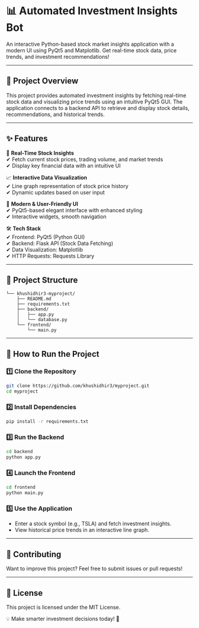 # 📊 Automated Investment Insights Bot

An interactive Python-based stock market insights application with a modern UI using PyQt5 and Matplotlib. Get real-time stock data, price trends, and investment recommendations!

---

## 📌 Project Overview
This project provides automated investment insights by fetching real-time stock data and visualizing price trends using an intuitive PyQt5 GUI. The application connects to a backend API to retrieve and display stock details, recommendations, and historical trends.

---

## ✨ Features

🔹 **Real-Time Stock Insights**  
✔ Fetch current stock prices, trading volume, and market trends  
✔ Display key financial data with an intuitive UI  

📈 **Interactive Data Visualization**  
✔ Line graph representation of stock price history  
✔ Dynamic updates based on user input  

🎨 **Modern & User-Friendly UI**  
✔ PyQt5-based elegant interface with enhanced styling  
✔ Interactive widgets, smooth navigation  

🛠 **Tech Stack**  
✔ Frontend: PyQt5 (Python GUI)  
✔ Backend: Flask API (Stock Data Fetching)  
✔ Data Visualization: Matplotlib  
✔ HTTP Requests: Requests Library  

---

## 📂 Project Structure
```
└── khushidhir3-myproject/
    ├── README.md
    ├── requirements.txt
    ├── backend/
    │   ├── app.py
    │   └── database.py
    └── frontend/
        └── main.py
```

---

## 🚀 How to Run the Project

### 1️⃣ Clone the Repository
```bash
git clone https://github.com/khushidhir3/myproject.git
cd myproject
```

### 2️⃣ Install Dependencies
```bash
pip install -r requirements.txt
```

### 3️⃣ Run the Backend
```bash
cd backend
python app.py
```

### 4️⃣ Launch the Frontend
```bash
cd frontend
python main.py
```

### 5️⃣ Use the Application
- Enter a stock symbol (e.g., TSLA) and fetch investment insights.  
- View historical price trends in an interactive line graph.  

---

## 🤝 Contributing
Want to improve this project? Feel free to submit issues or pull requests!

---

## 📜 License
This project is licensed under the MIT License.

💡 Make smarter investment decisions today! 🚀

